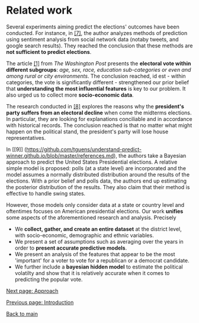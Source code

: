 # Related work

Several experiments aiming predict the elections' outcomes have been conducted. For instance, in [[7]](https://ieeexplore.ieee.org/document/6113109), the author analyzes methods of prediction using sentiment analysis from social network data (notaby tweets, and google search results). They reached the conclusion that these methods are **not sufficient to predict elections**. 

The article [[1]](https://www.washingtonpost.com/politics/democrats-eye-house-takeover-to-challengetrump-as-gop-tries-to-hang-on/2018/11/06/2c4ff3a0-e200-11e8-8f5fa55347f48762_story.html) from *The Washington Post* presents the **electoral vote within different subgroups**: _age, sex, race, education sub-categories or even and among rural or city environments_. The conclusion reached, id est - within categories, the vote is significantly different - strengthened our prior belief that **understanding the most influential features** is key to our problem. It also urged us to collect more **socio-economic data**.

The research conducted in [[8]](https://github.com/tguens/understand-predict-winner.github.io/blob/master/references.md) explores the reasons why the **president's party suffers from an electoral decline** when come the midterms elections. In particular, they are looking for explanations conciliable and in accordance with historical records. The conclusion reached is that no matter what might happen on the political stand, the president's party will lose house representatives. 

In [[9]] (https://github.com/tguens/understand-predict-winner.github.io/blob/master/references.md), the authors take a Bayesian approach to predict the United States Presidential elections. A relative simple model is proposed: polls (at a state level) are incorporated and the model assumes a normally distributed distribution around the results of the elections. With a prior belief and polls data, the authors end up estimating the posterior distribution of the results. They also claim that their method is effective to handle swing states. 


However, those models only consider data at a state or country level and oftentimes focuses on American presidential elections.
Our work **unifies** some aspects of the aforementioned research and analysis. Precisely
* We **collect, gather, and create an entire dataset** at the district level, with socio-economic, demographic and ethnic variables.
* We present a set of assumptions such as averaging over the years in order to **present accurate predictive models**.
* We present an analysis of the features that appear to be the most 'important' for a voter to vote for a republican or a democrat candidate.
* We further include a **bayesian hidden model** to estimate the political volatilty and show that it is relatively accurate when it comes to predicting the popular vote. 


[Next page: Approach](https://tguens.github.io/understand-predict-winner.github.io/approach.html)

[Previous page: Introduction ](https://tguens.github.io/understand-predict-winner.github.io/intro.html)

[Back to main](https://tguens.github.io/understand-predict-winner.github.io/)

